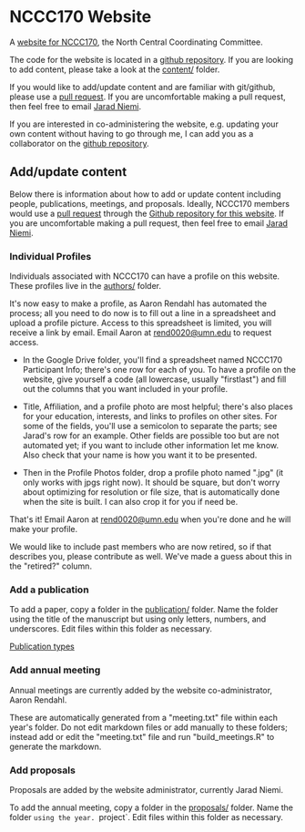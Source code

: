# NCCC170 Website

A [website for NCCC170](https://nccc170.netlify.app/), 
the North Central Coordinating Committee. 

The code for the website is located in a 
[github repository](https://github.com/NCCC170/nccc170-website).
If you are looking to add content, 
please take a look at the 
[content/](https://github.com/NCCC170/nccc170-website/content/) folder.

If you would like to add/update content and are familiar with git/github, 
please use a [pull request](https://docs.github.com/en/pull-requests/collaborating-with-pull-requests/proposing-changes-to-your-work-with-pull-requests/about-pull-requests).
If you are uncomfortable making a pull request, 
then feel free to email [Jarad Niemi](mailto:niemi@iastate.edu). 

If you are interested in co-administering the website,
e.g. updating your own content without having to go through me,
I can add you as a collaborator on the 
[github repository](https://github.com/NCCC170/nccc170-website). 




## Add/update content

Below there is information about how to add or update content including 
people, publications, meetings, and proposals. 
Ideally, NCCC170 members would use a 
[pull request](https://docs.github.com/en/pull-requests/collaborating-with-pull-requests/proposing-changes-to-your-work-with-pull-requests/about-pull-requests)
through the 
[Github repository for this website](https://github.com/NCCC170/nccc170-website).
If you are uncomfortable making a pull request, 
then feel free to email [Jarad Niemi](mailto:niemi@iastate.edu). 



### Individual Profiles

Individuals associated with NCCC170 can have a profile on this website. 
These profiles live in the 
[authors/](https://github.com/NCCC170/nccc170-website/content/authors) folder. 

It's now easy to make a profile, as Aaron Rendahl has automated the process; all you need to do now is to fill out a line in a spreadsheet and upload a profile picture. Access to this spreadsheet is limited, you will receive a link by email. Email Aaron at rend0020@umn.edu to request access.

- In the Google Drive folder, you'll find a spreadsheet named NCCC170 Participant Info; there's one row for each of you. To have a profile on the website, give yourself a code (all lowercase, usually "firstlast") and fill out the columns that you want included in your profile. 

- Title, Affiliation, and a profile photo are most helpful; there's also places for your education, interests, and links to profiles on other sites. For some of the fields, you'll use a semicolon to separate the parts; see Jarad's row for an example. Other fields are possible too but are not automated yet; if you want to include other information let me know. Also check that your name is how you want it to be presented. 

- Then in the Profile Photos folder, drop a profile photo named "<yourcode>.jpg" (it only works with jpgs right now). It should be square, but don't worry about optimizing for resolution or file size, that is automatically done when the site is built. I can also crop it for you if need be. 

That's it! Email Aaron at rend0020@umn.edu when you're done and he will make your profile. 

We would like to include past members who are now retired, so if that describes you, please contribute as well. We've made a guess about this in the "retired?" column.

### Add a publication

To add a paper, copy a folder in the 
[publication/](https://github.com/NCCC170/nccc170-website/content/publication) folder.
Name the folder using the title of the manuscript but using only letters, numbers, 
and underscores. 
Edit files within this folder as necessary. 

[Publication types](https://wowchemy.com/docs/content/publications/)


### Add annual meeting

Annual meetings are currently added by the website co-administrator, Aaron Rendahl. 

These are automatically generated from a "meeting.txt" file within each year's folder. Do not edit markdown files or add manually to these folders; instead add or edit the "meeting.txt" file and run "build_meetings.R" to generate the markdown.

### Add proposals

Proposals are added by the website administrator, 
currently Jarad Niemi. 

To add the annual meeting, copy a folder in the 
[proposals/](https://github.com/NCCC170/nccc170-website/content/publication) folder.
Name the folder `using the year. `project<YYYY>`.
Edit files within this folder as necessary. 




